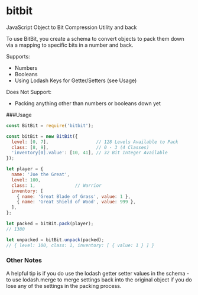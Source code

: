 # bitbit
JavaScript Object to Bit Compression Utility and back

To use BitBit, you create a schema to convert objects to pack them down via a mapping to specific bits in a number and back.

Supports:
  * Numbers
  * Booleans
  * Using Lodash Keys for Getter/Setters (see Usage)

Does Not Support:
  * Packing anything other than numbers or booleans down yet

###Usage

``` JavaScript
const BitBit = require('bitbit');

const bitBit = new BitBit({
  level: [0, 7],                  // 128 Levels Available to Pack
  class: [8, 9],                  // 0 - 3 (4 Classes)
  'inventory[0].value': [10, 41], // 32 Bit Integer Available
});

let player = {
  name: 'Joe the Great',
  level: 100,
  class: 1,               // Warrior
  inventory: [
    { name: 'Great Blade of Grass', value: 1 },
    { name: 'Great Shield of Wood', value: 999 },
  ],
};

let packed = bitBit.pack(player);
// 1380

let unpacked = bitBit.unpack(packed);
// { level: 100, class: 1, inventory: [ { value: 1 } ] }
```

### Other Notes
A helpful tip is if you do use the lodash getter setter values in the schema - to use lodash.merge to merge settings back into the original object if you do lose any of the settings in the packing process.